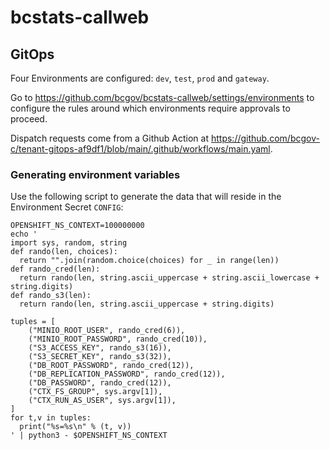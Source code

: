 # bcstats-callweb

## GitOps

Four Environments are configured: `dev`, `test`, `prod` and `gateway`.

Go to https://github.com/bcgov/bcstats-callweb/settings/environments to configure the rules around which environments require approvals to proceed.

Dispatch requests come from a Github Action at https://github.com/bcgov-c/tenant-gitops-af9df1/blob/main/.github/workflows/main.yaml.

### Generating environment variables

Use the following script to generate the data that will reside in the Environment Secret `CONFIG`:

```
OPENSHIFT_NS_CONTEXT=100000000
echo '
import sys, random, string
def rando(len, choices):
  return "".join(random.choice(choices) for _ in range(len))
def rando_cred(len):
  return rando(len, string.ascii_uppercase + string.ascii_lowercase + string.digits)
def rando_s3(len):
  return rando(len, string.ascii_uppercase + string.digits)

tuples = [
    ("MINIO_ROOT_USER", rando_cred(6)),
    ("MINIO_ROOT_PASSWORD", rando_cred(10)),
    ("S3_ACCESS_KEY", rando_s3(16)),
    ("S3_SECRET_KEY", rando_s3(32)),
    ("DB_ROOT_PASSWORD", rando_cred(12)),
    ("DB_REPLICATION_PASSWORD", rando_cred(12)),
    ("DB_PASSWORD", rando_cred(12)),
    ("CTX_FS_GROUP", sys.argv[1]),
    ("CTX_RUN_AS_USER", sys.argv[1]),
]
for t,v in tuples:
  print("%s=%s\n" % (t, v))
' | python3 - $OPENSHIFT_NS_CONTEXT
```
